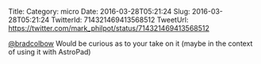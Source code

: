Title: 
Category: micro
Date: 2016-03-28T05:21:24
Slug: 2016-03-28T05:21:24
TwitterId: 714321469413568512
TweetUrl: https://twitter.com/mark_philpot/status/714321469413568512

[@bradcolbow](https://twitter.com/bradcolbow) Would be curious as to your take on it (maybe in the context of using it with AstroPad)